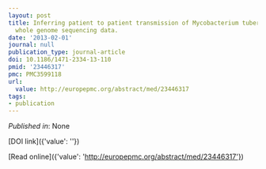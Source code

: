 ```yaml
---
layout: post
title: Inferring patient to patient transmission of Mycobacterium tuberculosis from
  whole genome sequencing data.
date: '2013-02-01'
journal: null
publication_type: journal-article
doi: 10.1186/1471-2334-13-110
pmid: '23446317'
pmc: PMC3599118
url:
  value: http://europepmc.org/abstract/med/23446317
tags:
- publication
---
```


*Published in*: None

[DOI link]({'value': ''})

[Read online]({'value': 'http://europepmc.org/abstract/med/23446317'})


